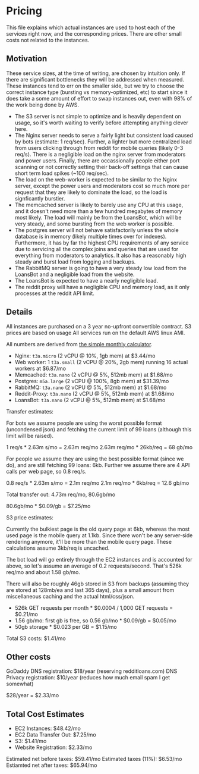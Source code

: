 # Pricing

This file explains which actual instances are used to host each of the services
right now, and the corresponding prices. There are other small costs not related
to the instances.

## Motivation

These service sizes, at the time of writing, are chosen by intuition only. If
there are significant bottlenecks they will be addressed when measured. These
instances tend to err on the smaller side, but we try to choose the correct
instance type (bursting vs memory-optimized, etc) to start since it does take
a some amount of effort to swap instances out, even with 98% of the work being
done by AWS.

- The S3 server is not simple to optimize and is heavily dependent on usage, so
  it's worth waiting to verify before attempting anything clever here.
- The Nginx server needs to serve a fairly light but consistent load caused by
  bots (estimate: 1 req/sec). Further, a lighter but more centralized load from
  users clicking through from reddit for mobile queries (likely 0-3 req/s).
  There is a negligible load on the nginx server from moderators and power
  users. Finally, there are occassionally people either port scanning or
  not correctly setting their back-off settings that can cause short term load
  spikes (~100 req/sec).
- The load on the web-worker is expected to be similar to the Nginx server,
  except the power users and moderators cost so much more per request that they
  are likely to dominate the load, so the load is signficantly burstier.
- The memcached server is likely to barely use any CPU at this usage, and it
  doesn't need more than a few hundred megabytes of memory most likely. The
  load will mainly be from the LoansBot, which will be very steady, and some
  bursting from the web worker is possible.
- The postgres server will not behave satisfactorily unless the whole database
  is in memory (likely multiple times over for indexes). Furthermore, it has by
  far the highest CPU requirements of any service due to servicing all the
  complex joins and queries that are used for everything from moderators to
  analytics. It also has a reasonably high steady and burst load from logging and backups.
- The RabbitMQ server is going to have a very steady low load from the LoansBot
  and a negligible load from the website.
- The LoansBot is expected to have a nearly negligible load.
- The reddit proxy will have a negligible CPU and memory load, as it only
  processes at the reddit API limit.

## Details

All instances are purchased on a 3 year no-upfront convertible contract. S3
prices are based on usage All services run on the default AWS linux AMI.

All numbers are derived from
[the simple monthly calculator](https://calculator.s3.amazonaws.com/index.html).

- Nginx: `t3a.micro` (2 vCPU @ 10%, 1gb mem) at $3.44/mo
- Web worker: 1 `t3a.small` (2 vCPU @ 20%, 2gb mem) running 16 actual workers at $6.87/mo
- Memcached: `t3a.nano` (2 vCPU @ 5%, 512mb mem) at $1.68/mo
- Postgres: `m5a.large` (2 vCPU @ 100%, 8gb mem) at $31.39/mo
- RabbitMQ: `t3a.nano` (2 vCPU @ 5%, 512mb mem) at $1.68/mo
- Reddit-Proxy: `t3a.nano` (2 vCPU @ 5%, 512mb mem) at $1.68/mo
- LoansBot: `t3a.nano` (2 vCPU @ 5%, 512mb mem) at $1.68/mo

Transfer estimates:

For bots we assume people are using the worst possible format (uncondensed
json) and fetching the current limit of 99 loans (although this limit will be
raised).

1 req/s * 2.63m s/mo = 2.63m req/mo
2.63m req/mo * 26kb/req = 68 gb/mo

For people we assume they are using the best possible format (since we do),
and are still fetching 99 loans: 6kb. Further we assume there are 4 API
calls per web page, so 0.8 req/s.

0.8 req/s * 2.63m s/mo = 2.1m req/mo
2.1m req/mo * 6kb/req = 12.6 gb/mo

Total transfer out: 4.73m req/mo, 80.6gb/mo

80.6gb/mo * $0.09/gb = $7.25/mo

S3 price estimates:

Currently the bulkiest page is the old query page at 6kb, whereas the most used
page is the mobile query at 1.1kb. Since there won't be any server-side
rendering anymore, it'll be more than the mobile query page. These calculations
assume 3kb/req is uncached.

The bot load will go entirely through the EC2 instances and is accounted for
above, so let's assume an average of 0.2 requests/second. That's 526k req/mo
and about 1.58 gb/mo.

There will also be roughly 46gb stored in S3 from backups (assuming they are
stored at 128mb/ea and last 365 days), plus a small amount from miscellaneous
caching and the actual html/css/json.

- 526k GET requests per month * $0.0004 / 1,000 GET requests = $0.21/mo
- 1.56 gb/mo: first gb is free, so 0.56 gb/mo * $0.09/gb  = $0.05/mo
- 50gb storage * $0.023 per GB = $1.15/mo

Total S3 costs: $1.41/mo

## Other costs

GoDaddy DNS registration: $18/year (reserving redditloans.com)
DNS Privacy registration: $10/year (reduces how much email spam I get somewhat)

$28/year = $2.33/mo

## Total Cost Estimates

- EC2 Instances: $48.42/mo
- EC2 Data Transfer Out: $7.25/mo
- S3: $1.41/mo
- Website Registration: $2.33/mo

Estimated net before taxes: $59.41/mo
Estimated taxes (11%): $6.53/mo
Estiamted net after taxes: $65.94/mo
